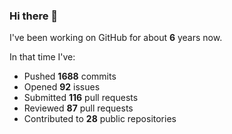 ### Hi there 👋

I've been working on GitHub for about **6** years now.

In that time I've:

- Pushed **1688** commits
- Opened **92** issues
- Submitted **116** pull requests
- Reviewed **87** pull requests
- Contributed to **28** public repositories


<!-- ![My scrobbles](https://www.last.fm/user/dotdub) -->
<!-- https://www.last.fm/user/dotdub/library/albums?from=2025-03-12&to={{ TODAY_DATE }} -->


<!-- [![GitHub Streak](https://streak-stats.demolab.com?user=darynwhite&theme=dark&hide_border=true&date_format=%5BY.%5Dn.j&background=45%2C192ED0%2C000000)](https://git.io/streak-stats) -->


<!-- lastfm -->

